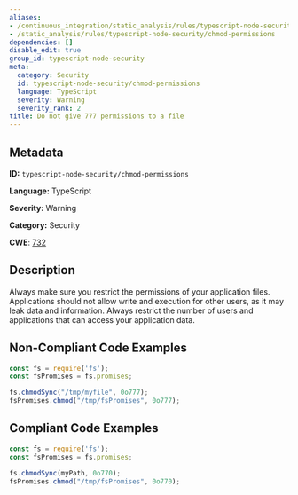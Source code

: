 ```yaml
---
aliases:
- /continuous_integration/static_analysis/rules/typescript-node-security/chmod-permissions
- /static_analysis/rules/typescript-node-security/chmod-permissions
dependencies: []
disable_edit: true
group_id: typescript-node-security
meta:
  category: Security
  id: typescript-node-security/chmod-permissions
  language: TypeScript
  severity: Warning
  severity_rank: 2
title: Do not give 777 permissions to a file
---
```

<!--  SOURCED FROM https://github.com/DataDog/datadog-static-analyzer-rule-docs -->


## Metadata
**ID:** `typescript-node-security/chmod-permissions`

**Language:** TypeScript

**Severity:** Warning

**Category:** Security

**CWE**: [732](https://cwe.mitre.org/data/definitions/732.html)

## Description
Always make sure you restrict the permissions of your application files. Applications should not allow write and execution for other users, as it may leak data and information. Always restrict the number of users and applications that can access your application data.

## Non-Compliant Code Examples
```typescript
const fs = require('fs');
const fsPromises = fs.promises;

fs.chmodSync("/tmp/myfile", 0o777);
fsPromises.chmod("/tmp/fsPromises", 0o777);

```

## Compliant Code Examples
```typescript
const fs = require('fs');
const fsPromises = fs.promises;

fs.chmodSync(myPath, 0o770);
fsPromises.chmod("/tmp/fsPromises", 0o770);

```
